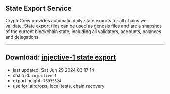 ## State Export Service
CryptoCrew provides automatic daily state exports for all chains we validate. State export files can be used as genesis files and are a snapshot of the current blockchain state, including all validators, accounts, balances and delegations.

---
**Download: [injective-1 state export](https://dl-eu2.ccvalidators.com/SERVICE/injective/injective-1_export_75935524.json)**
---

- last updated: Sat Jun 29 2024 03:17:14
- chain id: `injective-1`
- export height: `75935524`
- use for: airdrops, local tests, chain recovery
